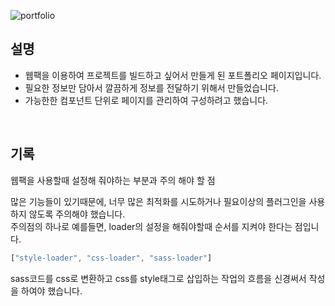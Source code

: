 ![portfolio](https://github.com/hyubbb/portfolio/assets/32926006/e62f7bcb-a387-4039-a52f-20780869a8f3)




## 설명

- 웹팩을 이용하여 프로젝트를 빌드하고 싶어서 만들게 된 포트폴리오 페이지입니다.
- 필요한 정보만 담아서 깔끔하게 정보를 전달하기 위해서 만들었습니다.
- 가능한한 컴포넌트 단위로 페이지를 관리하여 구성하려고 했습니다.

<br>

## 기록

웹팩을 사용할때 설정해 줘야하는 부분과 주의 해야 할 점

많은 기능들이 있기때문에, 너무 많은 최적화를 시도하거나 필요이상의 플러그인을 사용하지 않도록 주의해야 했습니다.    
주의점의 하나로 예를들면, loader의 설정을 해줘야할때 순서를 지켜야 한다는 점입니다.

```jsx
["style-loader", "css-loader", "sass-loader"]
```

sass코드를 css로 변환하고 css를 style태그로 삽입하는 작업의 흐름을 신경써서 작성을 하여야 했습니다.
 
